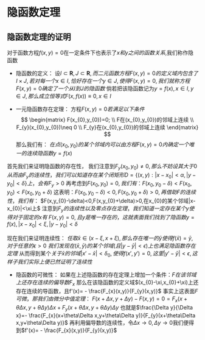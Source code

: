 # 隐函数定理
## 隐函数定理的证明
对于函数方程$f(x,y)=0$在一定条件下也表示了$x和y之间的函数关系$,我们称作隐函数
- 隐函数的定义：
设$I\subset \mathbf{R},J\subset \mathbf{R},而二元函数方程F(x,y)=0的定义域内包含了I\times J,若对每一个x\in I,恰好存在一个y \in J,使得F(x,y)=0,我们就称方程F(x,y)=0确定了一个从I到J的隐函数$
倘若把该隐函数记为$y=f(x),x \in I,y\in J,那么成立恒等式F(x,f(x))\equiv 0,x \in I$

- 一元隐函数存在定理：
方程$F(x,y)=0若满足以下条件$
$$
\begin{matrix}
F(x_{0},y_{0})=0; \\
F在(x_{0},y_{0})的邻域上连续 \\
F_{y}(x_{0},y_{0})\neq 0 \\
F_{y}在(x_{0},y_{0})的邻域上连续
\end{matrix}
$$
那么我们有：
$在点(x_{0},y_{0})的某个邻域内可以由方程F(x,y)=0内确定一个唯一的连续隐函数y=f(x)$

首先我们来证明隐函数的存在性，
我们注意到$F_{y}(x_{0},y_{0})\neq 0,那么不妨设其大于0$
$从而由F_{y}的连续性，我们可以知道存在某个闭矩形D=\{(x,y):|x-x_{0}|<\alpha,|y-y_{0}|<\delta\}上，会有F_{y}>0$
再考虑到$F(x_{0},y_{0})=0,我们有：F(x_{0},y_{0}-\delta)<F(x_{0},y_{0})<F(x_{0},y_{0}+\delta)$
这表明：$F(x_{0},y_{0}-\delta)<0,F(x_{0},y_{0}+\delta)>0,再借助F的连续性，我们有：$
$F(x,y_{0}-\delta)<0,F(x,y_{0}+\delta)>0,在x_{0}的某个邻域|x-x_{0}|<\xi上$
注意到$F_{y}的连续性以及零点存在定理，我们知道一定存在某个y使得对于固定的x有$
$F(x,y)=0,且y是唯一存在的，这就表面我们找到了隐函数y=f(x),|x-x_{0}|<\xi,|y-y_{0}|<\delta$

现在我们来证明连续性：
$任取\bar{x} \in(x-\xi,x+\xi),那么存在唯一的\bar{y}使得f(\bar{x})=\bar{y},对于任意的\epsilon>0$
$我们发现在(\bar{x},\bar{y})的某个邻域(且|y-\bar{y}|<\epsilon)上也满足隐函数存在定理$
从而得到某个$关于\bar{x}的邻域|x'-\bar{x}|<\delta_{0},使得f(x',y')=0,这里|y'-\bar{y}|<\epsilon,这样子我们实际上便已然证明了连续性$

- 隐函数的可微性：
如果在上述隐函数的存在定理上增加一个条件：$F在该邻域上还存在连续的偏导数F_{x}$
那么在该隐函数的定义域$(x_{0}-\xi,x_{0}+\xi)上还存在连续的导函数，且f'(x)= - \frac{F_{x}(x,y)}{F_{y}(x,y)}$
事实上这表面$F可微，那我们由微分中值定理：$
$F(x+\Delta x,y+\Delta y)-F(x,y)=0=F_{x}(x+\theta\Delta x,y+\theta\Delta y)\Delta x+F_{y}(x+\theta\Delta x,y+\theta\Delta y)\Delta y$
也就是$\frac{\Delta y}{\Delta x}=- \frac{F_{x}(x+\theta\Delta x,y+\theta\Delta y)}{F_{y}(x+\theta\Delta x,y+\theta\Delta y)}$
再利用偏导数的连续性，令$\Delta x \to 0,\Delta y \to 0$我们便得到$f'(x)= - \frac{F_{x}(x,y)}{F_{y}(x,y)}$

